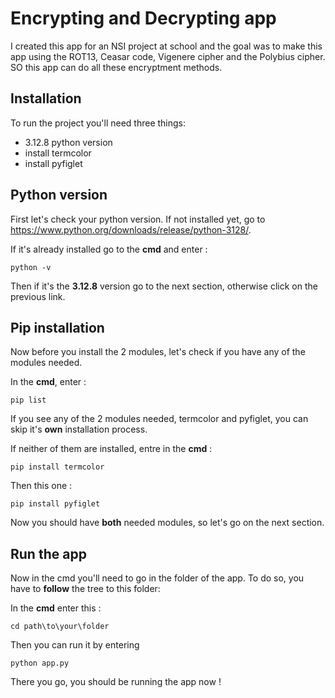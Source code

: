 
# Encrypting and Decrypting app

I created this app for an NSI project at school and the goal was to make this app using the ROT13, Ceasar code, Vigenere cipher and the Polybius cipher. SO this app can do all these encryptment methods.
## Installation

To run the project you'll need three things:
- 3.12.8 python version
- install termcolor
- install pyfiglet

## Python version

First let's check your python version. If not installed yet, go to https://www.python.org/downloads/release/python-3128/.

If it's already installed go to the **cmd** and enter :
~~~
python -v 
~~~
Then if it's the **3.12.8** version go to the next section, otherwise click on the previous link.

## Pip installation

Now before you install the 2 modules, let's check if you have any of the modules needed.

In the **cmd**, enter :
~~~
pip list
~~~
If you see any of the 2 modules needed, termcolor and pyfiglet, you can skip it's **own** installation process.

If neither of them are installed, entre in the **cmd** : 
~~~
pip install termcolor
~~~
Then this one :
~~~
pip install pyfiglet
~~~
Now you should have **both** needed modules, so let's go on the next section.
## Run the app

Now in the cmd you'll need to go in the folder of the app. To do so, you have to **follow** the tree to this folder:

In the **cmd** enter this : 
~~~
cd path\to\your\folder 
~~~
Then you can run it by entering 
~~~
python app.py
~~~
There you go, you should be running the app now !
